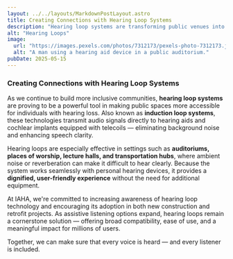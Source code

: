 ```yaml
---
layout: ../../layouts/MarkdownPostLayout.astro
title: Creating Connections with Hearing Loop Systems
description: "Hearing loop systems are transforming public venues into inclusive environments by transmitting audio directly to hearing aids and cochlear implants. By eliminating background noise and enhancing clarity, loops offer a simple, effective solution for people with hearing loss — particularly in settings like theaters, houses of worship, and transit centers."
alt: "Hearing Loops"
image:
  url: "https://images.pexels.com/photos/7312173/pexels-photo-7312173.jpeg?auto=compress&cs=tinysrgb&w=1260&h=750&dpr=1"
  alt: "A man using a hearing aid device in a public auditorium."
pubDate: 2025-05-15
---
```


### Creating Connections with Hearing Loop Systems

As we continue to build more inclusive communities, **hearing loop systems** are proving to be a powerful tool in making public spaces more accessible for individuals with hearing loss. Also known as **induction loop systems**, these technologies transmit audio signals directly to hearing aids and cochlear implants equipped with telecoils — eliminating background noise and enhancing speech clarity.

Hearing loops are especially effective in settings such as **auditoriums, places of worship, lecture halls, and transportation hubs**, where ambient noise or reverberation can make it difficult to hear clearly. Because the system works seamlessly with personal hearing devices, it provides a **dignified, user-friendly experience** without the need for additional equipment.

At IAHA, we're committed to increasing awareness of hearing loop technology and encouraging its adoption in both new construction and retrofit projects. As assistive listening options expand, hearing loops remain a cornerstone solution — offering broad compatibility, ease of use, and a meaningful impact for millions of users.

Together, we can make sure that every voice is heard — and every listener is included.
